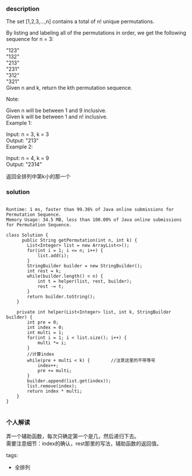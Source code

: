 ### description    
  The set [1,2,3,...,n] contains a total of n! unique permutations.  
    
  By listing and labeling all of the permutations in order, we get the following sequence for n = 3:  
    
  "123"  
  "132"  
  "213"  
  "231"  
  "312"  
  "321"  
  Given n and k, return the kth permutation sequence.  
    
  Note:  
    
  Given n will be between 1 and 9 inclusive.  
  Given k will be between 1 and n! inclusive.  
  Example 1:  
    
  Input: n = 3, k = 3  
  Output: "213"  
  Example 2:  
    
  Input: n = 4, k = 9  
  Output: "2314"  
    
  返回全排列中第k小的那一个  
### solution    
```    
  
Runtime: 1 ms, faster than 99.36% of Java online submissions for Permutation Sequence.  
Memory Usage: 34.5 MB, less than 100.00% of Java online submissions for Permutation Sequence.  
  
class Solution {  
      public String getPermutation(int n, int k) {  
        List<Integer> list = new ArrayList<>();  
        for(int i = 1; i <= n; i++) {  
            list.add(i);  
        }  
        StringBuilder builder = new StringBuilder();  
        int rest = k;  
        while(builder.length() < n) {  
            int t = helper(list, rest, builder);  
            rest -= t;  
        }  
        return builder.toString();  
    }  
  
    private int helper(List<Integer> list, int k, StringBuilder builder) {  
        int pre = 0;  
        int index = 0;  
        int multi = 1;  
        for(int i = 1; i < list.size(); i++) {  
            multi *= i;  
        }  
        //计算index  
        while(pre + multi < k) {        //注意这里的不带等号  
            index++;  
            pre += multi;  
        }  
        builder.append(list.get(index));  
        list.remove(index);  
        return index * multi;  
    }  
}  
    
```    
    
### 个人解读    
  弄一个辅助函数，每次只确定第一个是几，然后递归下去。  
  需要注意细节：index的确认，rest那里的写法，辅助函数的返回值。  
    
tags:    
  -  全排列  
